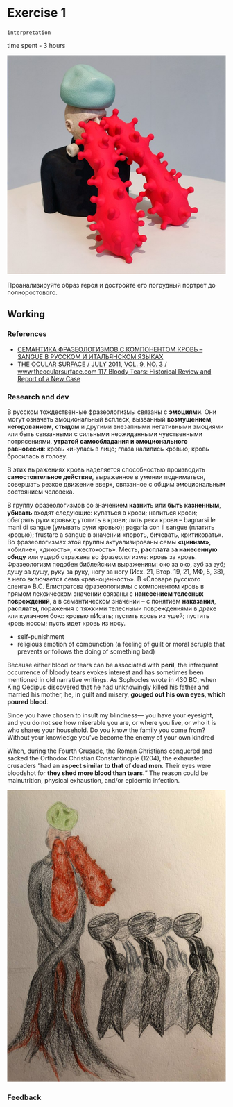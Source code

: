 # Exercise 1

`interpretation` 

time spent - 3 hours

![exercise1](exercise1.jpg)

Проанализируйте образ героя и достройте его погрудный портрет до полноростового.

## Working

### References
- [СЕМАНТИКА ФРАЗЕОЛОГИЗМОВ С КОМПОНЕНТОМ КРОВЬ – SANGUE В РУССКОМ И ИТАЛЬЯНСКОМ ЯЗЫКАХ](https://elib.bsu.by/bitstream/123456789/217733/1/310-317.pdf)
- [THE OCULAR SURFACE / JULY 2011, VOL. 9, NO. 3 / www.theocularsurface.com 117 Bloody Tears: Historical Review and Report of a New Case](https://coek.info/pdf-bloody-tears-historical-review-and-report-of-a-new-case-.html)

### Research and dev

В русском тождественные фразеологизмы связаны с **эмоциями**. Они могут
означать эмоциональный всплеск, вызванный **возмущением**,
**негодованием**, **стыдом** и другими внезапными негативными эмоциями
или быть связанными с сильными неожиданными чувственными
потрясениями, **утратой самообладания и эмоционального равновесия**:
кровь кинулась в лицо; глаза налились кровью; кровь бросилась в голову.

В этих выражениях кровь наделяется способностью производить **самостоятельное действие**, выраженное в
умении подниматься, совершать резкое движение вверх, связанное с общим эмоциональным состоянием человека.

В группу фразеологизмов со значением **казнит**ь или **быть казненным**, **убивать** входят следующие: купаться в крови; напиться крови;
обагрять руки кровью; утопить в крови; лить реки крови – bagnarsi le
mani di sangue (умывать руки кровью); pagarla con il sangue (платить
кровью); frustare a sangue в значении «пороть, бичевать, критиковать».
Во фразеологизмах этой группы актуализированы семы **«цинизм»**,
«обилие», «дикость», «жестокость». Месть, **расплата за нанесенную обиду** или ущерб отражена во фразеологизме: кровь за кровь. 
Фразеологизм подобен библейским выражениям: око за око, зуб за зуб; душу за
душу, руку за руку, ногу за ногу (Исх. 21, Втор. 19, 21, МФ, 5, 38), в него
включается сема «равноценность». В «Словаре русского сленга» В.С.
Елистратова фразеологизмы с компонентом кровь в прямом лексическом значении 
связаны с **нанесением телесных повреждений**, а в семантическом значении – с понятием **наказания**, **расплаты**, поражения с
тяжкими телесными повреждениями в драке или кулачном бою: кровью пИсать; пустить кровь из ушей; пустить кровь носом; пусть идет
кровь из носу.

- self-punishment
- religious emotion of compunction (a feeling of guilt or moral scruple that prevents or follows the doing of something bad)

Because either blood or tears can be associated with **peril**, the infrequent occurrence of bloody tears
evokes interest and has sometimes been mentioned in old narrative writings. As Sophocles wrote in 430 BC,
when King Oedipus discovered that he had unknowingly killed his father and married his mother, he, in guilt
and misery, **gouged out his own eyes, which poured blood**.

Since you have chosen to insult my blindness—
you have your eyesight, and you do not see
how miserable you are, or where you live,
or who it is who shares your household.
Do you know the family you come from?
Without your knowledge you’ve become
the enemy of your own kindred 

When, during the Fourth Crusade, the Roman Christians conquered and
sacked the Orthodox Christian Constantinople (1204), the exhausted crusaders “had an **aspect similar to that of dead men**. 
Their eyes were bloodshot for **they shed more blood than tears.**” The reason could be malnutrition, physical
exhaustion, and/or epidemic infection.

![result](result-exercise1.jpg)


### Feedback
